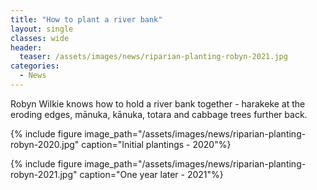 ```yaml
---
title: "How to plant a river bank"
layout: single
classes: wide
header:
  teaser: /assets/images/news/riparian-planting-robyn-2021.jpg
categories:
  - News
---
```


Robyn Wilkie knows how to hold a river bank together - harakeke at the eroding edges, mānuka, kānuka, totara and cabbage trees further back.

{% include figure image_path="/assets/images/news/riparian-planting-robyn-2020.jpg" caption="Initial plantings - 2020"%}

{% include figure image_path="/assets/images/news/riparian-planting-robyn-2021.jpg" caption="One year later - 2021"%}